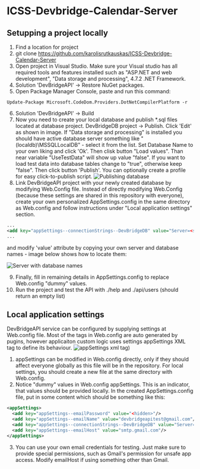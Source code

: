 # ICSS-Devbridge-Calendar-Server

## Setupping a project locally

1. Find a location for project
2. git clone https://github.com/karolisrutkauskas/ICSS-Devbridge-Calendar-Server
3. Open project in Visual Studio. Make sure your Visual studio has all required tools and features installed such as "ASP.NET and web development", "Data storage and processing", 4.7.2 .NET Framework.
4. Solution 'DevBridgeAPI' -> Restore NuGet packages.
5. Open Package Manager Console, paste and run this command:
```
Update-Package Microsoft.CodeDom.Providers.DotNetCompilerPlatform -r
```
6. Solution 'DevBridgeAPI' -> Build
7. Now you need to create your local database and publish *.sql files located at database project. DevBridgeDB project -> Publish. Click 'Edit' as shown in image. If "Data storage and processing" is installed you should have active database server something like "(localdb)\MSSQLLocalDB" - select it from the list. Set Database Name to your own liking and click 'Ok'. Then clisk button "Load values". Than near variable "UseTestData" will show up value "false". If you want to load test data into database tables change to "true", otherwise keep "false". Then click button 'Publish'. You can optionally create a profile for easy click-to-publish script.
![Publishing database](https://i.imgur.com/aYZQ016.png)
8. Link DevBridgeAPI project with your newly created database by modifying Web.Config file. Instead of directly modifying Web.Config (because these settings are shared in this repository with everyone), create your own personalized AppSettings.config in the same directory as Web.config and follow instructions under "Local application settings" section.
```xml
...
<add key="appSettings--connectionStrings--DevBridgeDB" value="Server=<server name>;Database=<database name>;Trusted_Connection=True;"/>
...
```
and modify 'value' attribute by copying your own server and database names - image below shows how to locate them:

![Server with database names](https://i.imgur.com/A8l4TVa.png)

9. Finally, fill in remaining details in AppSettings.config to replace Web.config "dummy" values.
10. Run the project and test the API with ./help and ./api/users (should return an empty list)

## Local application settings

DevBridgeAPI service can be configured by supplying settings at Web.config file. Most of the tags in Web.config are auto generated by pugins, however applicaiton custom logic uses settings appSettings XML tag to define its behaviour.
![appSettings xml tag](https://i.imgur.com/AYEajpE.png))
1. appSettings can be modified in Web.config directly, only if they should affect everyone globally as this file will be in the repository. For local settings, you should create a new file at the same directory with Web.config.
2. Notice "dummy" values in Web.config appSettings. This is an indicator, that values should be provided locally. In the created AppSettings.config file, put in some content which should be something like this:
```xml
<appSettings>
  <add key="appSettings--emailPassword" value="<hidden>"/>
  <add key="appSettings--emailName" value="devbridgeapitest@gmail.com"/>
  <add key="appSettings--connectionStrings--DevBridgeDB" value="Server=(localdb)\MSSQLLocalDB;Database=DevBridgeDB;Trusted_Connection=True;"/>
  <add key="appSettings--emailHost" value="smtp.gmail.com"/>
</appSettings>
```
3. You can use your own email credentials for testing. Just make sure to provide special permissions, such as Gmail's permission for unsafe app access. Modify emailHost if using something other than Gmail.
